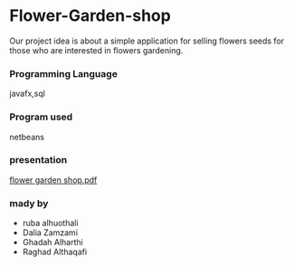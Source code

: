 # Flower-Garden-shop
Our project idea is about a simple application for selling flowers seeds for those who are 
interested in flowers gardening.

### Programming Language
javafx,sql

### Program used
netbeans

### presentation
[flower garden shop.pdf](https://github.com/RubaAlhuothali/Flower-Garden-shop/files/14395589/flower.garden.shop.pdf)

### mady by
- ruba alhuothali
- Dalia Zamzami
- Ghadah Alharthi 
- Raghad Althaqafi
